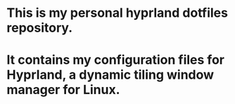 # This is my personal hyprland dotfiles repository.


# It contains my configuration files for Hyprland, a dynamic tiling window manager for Linux.
